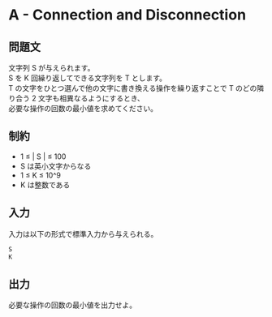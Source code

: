 # A - Connection and Disconnection

## 問題文

文字列 S が与えられます。  
S を K 回繰り返してできる文字列を T とします。  
T の文字をひとつ選んで他の文字に書き換える操作を繰り返すことで T のどの隣り合う 2 文字も相異なるようにするとき、  
必要な操作の回数の最小値を求めてください。

## 制約

- 1 ≤ | S | ≤ 100
- S は英小文字からなる
- 1 ≤ K ≤ 10^9
- K は整数である

## 入力

入力は以下の形式で標準入力から与えられる。  

```bash
S
K
```

## 出力

必要な操作の回数の最小値を出力せよ。
